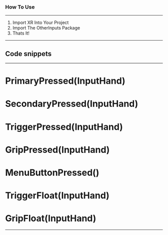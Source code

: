 ### How To Use
---
1. Import XR Into Your Project
2. Import The OtherInputs Package
3. Thats It!
---
## Code snippets
---
# PrimaryPressed(InputHand) 
# SecondaryPressed(InputHand)
# TriggerPressed(InputHand)
# GripPressed(InputHand)
# MenuButtonPressed()
# TriggerFloat(InputHand)
# GripFloat(InputHand)
---
